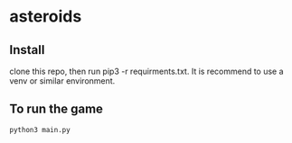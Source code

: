 # asteroids
## Install
clone this repo, then run pip3 -r requirments.txt. It is recommend to use a venv or similar environment. 
## To run the game
```
python3 main.py
```
